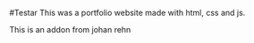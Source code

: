 #Testar 
This was a portfolio website made with html, css and js.

 This is an addon from johan rehn
